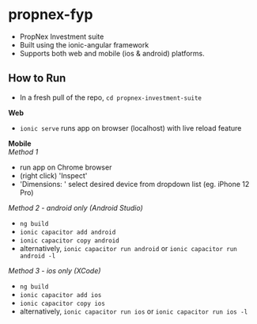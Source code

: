# propnex-fyp

* PropNex Investment suite 
* Built using the ionic-angular framework
* Supports both web and mobile (ios & android) platforms.

## How to Run
* In a fresh pull of the repo, `cd propnex-investment-suite`

**Web**
* `ionic serve` runs app on browser (localhost) with live reload feature

**Mobile**  
*Method 1*
* run app on Chrome browser
* (right click) 'Inspect'
* 'Dimensions: ' select desired device from dropdown list (eg. iPhone 12 Pro)

*Method 2 - android only (Android Studio)*
* `ng build`
* `ionic capacitor add android`
* `ionic capacitor copy android` 
* alternatively, `ionic capacitor run android` or `ionic capacitor run android -l`

*Method 3 - ios only (XCode)*
* `ng build`
* `ionic capacitor add ios`
* `ionic capacitor copy ios` 
* alternatively, `ionic capacitor run ios` or `ionic capacitor run ios -l`











